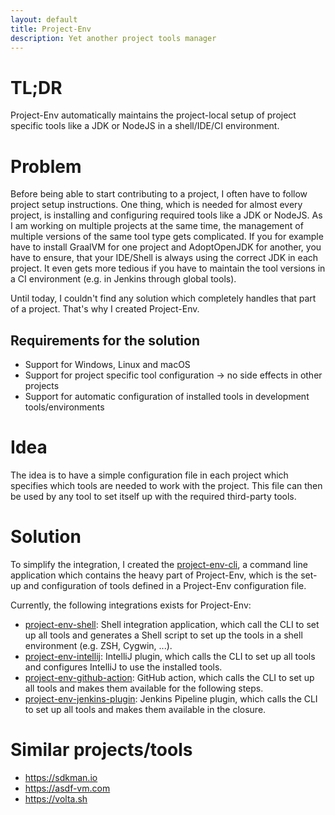 ```yaml
---
layout: default
title: Project-Env
description: Yet another project tools manager
---
```


# TL;DR
Project-Env automatically maintains the project-local setup of project specific tools like a JDK or NodeJS in a shell/IDE/CI environment.

# Problem

Before being able to start contributing to a project, I often have to follow project setup instructions. One thing, which is needed for almost every project, is installing and configuring required tools like a JDK or NodeJS. As I am working on multiple projects at the same time, the management of multiple versions of the same tool type gets complicated. If you for example have to install GraalVM for one project and AdoptOpenJDK for another, you have to ensure, that your IDE/Shell is always using the correct JDK in each project. It even gets more tedious if you have to maintain the tool versions in a CI environment (e.g. in Jenkins through global tools).

Until today, I couldn't find any solution which completely handles that part of a project. That's why I created Project-Env.

## Requirements for the solution
* Support for Windows, Linux and macOS
* Support for project specific tool configuration &#8594; no side effects in other projects
* Support for automatic configuration of installed tools in development tools/environments

# Idea

The idea is to have a simple configuration file in each project which specifies which tools are needed to work with the project. This file can then be used by any tool to set itself up with the required third-party tools.

# Solution

To simplify the integration, I created the [project-env-cli](https://github.com/Project-Env/project-env-cli), a command line application which contains the heavy part of Project-Env, which is the set-up and configuration of tools defined in a Project-Env configuration file.

Currently, the following integrations exists for Project-Env: 
* [project-env-shell](https://github.com/Project-Env/project-env-shell): Shell integration application, which call the CLI to set up all tools and generates a Shell script to set up the tools in a shell environment (e.g. ZSH, Cygwin, ...).
* [project-env-intellij](https://github.com/Project-Env/project-env-intellij-plugin): IntelliJ plugin, which calls the CLI to set up all tools and configures IntelliJ to use the installed tools.
* [project-env-github-action](https://github.com/Project-Env/project-env-github-action): GitHub action, which calls the CLI to set up all tools and makes them available for the following steps.
* [project-env-jenkins-plugin](https://github.com/jenkinsci/project-env-jenkins-plugin): Jenkins Pipeline plugin, which calls the CLI to set up all tools and makes them available in the closure.

# Similar projects/tools
* https://sdkman.io
* https://asdf-vm.com
* https://volta.sh